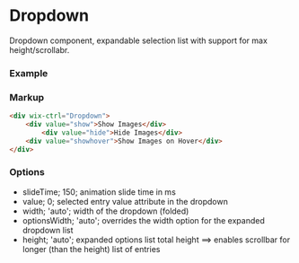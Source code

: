 # Dropdown

Dropdown component, expandable selection list with support for max height/scrollabr.

### Example

### Markup
```html
<div wix-ctrl="Dropdown">
	<div value="show">Show Images</div>
		<div value="hide">Hide Images</div>
	<div value="showhover">Show Images on Hover</div>
</div>
```

### Options

* slideTime; 150; animation slide time in ms
* value; 0; selected entry value attribute in the dropdown
* width; 'auto'; width of the dropdown (folded)
* optionsWidth; 'auto'; overrides the width option for the expanded dropdown list
* height; 'auto'; expanded options list total height ==> enables scrollbar for longer (than the height) list of entries

